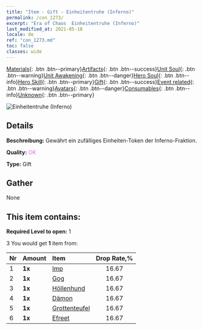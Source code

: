 ```yaml
---
title: "Item - Gift - Einheitentruhe (Inferno)"
permalink: /con_1273/
excerpt: "Era of Chaos  Einheitentruhe (Inferno)"
last_modified_at: 2021-05-18
locale: de
ref: "con_1273.md"
toc: false
classes: wide
---
```

 [Materials](/ItemsDE/){: .btn .btn--primary}[Artifacts](/ItemsDE/Artifacts/){: .btn .btn--success}[Unit Soul](/ItemsDE/UnitSoul/){: .btn .btn--warning}[Unit Awakening](/ItemsDE/UnitAwakening/){: .btn .btn--danger}[Hero Soul](/ItemsDE/HeroSoul/){: .btn .btn--info}[Hero Skill](/ItemsDE/HeroSkill/){: .btn .btn--primary}[Gift](/ItemsDE/Gift/){: .btn .btn--success}[Event related](/ItemsDE/Events/){: .btn .btn--warning}[Avatars](/ItemsDE/Avatars/){: .btn .btn--danger}[Consumables](/ItemsDE/Consumables/){: .btn .btn--info}[Unknown](/ItemsDE/Unknown/){: .btn .btn--primary}

 ![Einheitentruhe (Inferno)](/images/t/i_904005.png)

## Details
 **Beschreibung:** Gewährt ein zufälliges Einheiten-Token der Inferno-Fraktion.

 **Quality:** <span style="color: #DA70D6">OK</span>

 **Type:** Gift

## Gather

  None

## This item contains:

 **Required Level to open:** 1

 3 You would get **1** item  from:

  | Nr | Amount |     Item    | Drop Rate,% |
  |:---|:-------|:------------|:---------:|
  | 1 |  **1x** | [Imp](/ItemsDE/unt_226/) | 16.67 | 
  | 2 |  **1x** | [Gog](/ItemsDE/unt_227/) | 16.67 | 
  | 3 |  **1x** | [Höllenhund](/ItemsDE/unt_228/) | 16.67 | 
  | 4 |  **1x** | [Dämon](/ItemsDE/unt_229/) | 16.67 | 
  | 5 |  **1x** | [Grottenteufel](/ItemsDE/unt_230/) | 16.67 | 
  | 6 |  **1x** | [Efreet](/ItemsDE/unt_231/) | 16.67 | 
